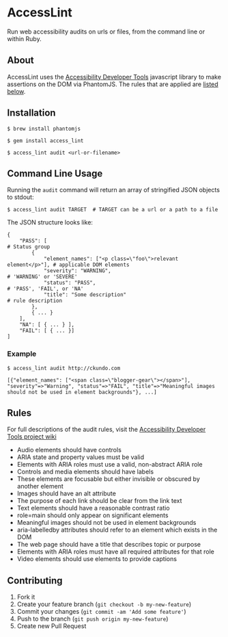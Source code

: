 # AccessLint

Run web accessibility audits on urls or files, from the command line or within Ruby.

## About

AccessLint uses the [Accessibility Developer Tools](https://github.com/GoogleChrome/accessibility-developer-tools) javascript library to make assertions on the DOM via PhantomJS. The rules that are applied are [listed below](#rules).

## Installation

    $ brew install phantomjs

    $ gem install access_lint

    $ access_lint audit <url-or-filename>

## Command Line Usage

Running the `audit` command will return an array of stringified JSON objects to stdout:

    $ access_lint audit TARGET  # TARGET can be a url or a path to a file

The JSON structure looks like:

    {
        "PASS": [                                                           # Status group
            { 
                "element_names": ["<p class=\"foo\">relevant element</p>"], # applicable DOM elements
                "severity": "WARNING",                                      # 'WARNING' or 'SEVERE'
                "status": "PASS",                                           # 'PASS', 'FAIL', or 'NA'
                "title": "Some description"                                 # rule description
            }, 
            { ... }
        ],
        "NA": [ { ... } ],
        "FAIL": [ { ... }]
    ]

### Example

    $ access_lint audit http://ckundo.com
    
    [{"element_names": ["<span class=\"blogger-gear\"></span>"], "severity"=>"Warning", "status"=>"FAIL", "title"=>"Meaningful images should not be used in element backgrounds"}, ...]

## Rules

For full descriptions of the audit rules, visit the [Accessibility Developer Tools project wiki](https://github.com/GoogleChrome/accessibility-developer-tools/wiki/Audit-Rules)

* Audio elements should have controls
* ARIA state and property values must be valid
* Elements with ARIA roles must use a valid, non-abstract ARIA role
* Controls and media elements should have labels
* These elements are focusable but either invisible or obscured by another element
* Images should have an alt attribute
* The purpose of each link should be clear from the link text
* Text elements should have a reasonable contrast ratio
* role=main should only appear on significant elements
* Meaningful images should not be used in element backgrounds
* aria-labelledby attributes should refer to an element which exists in the DOM
* The web page should have a title that describes topic or purpose
* Elements with ARIA roles must have all required attributes for that role
* Video elements should use <track> elements to provide captions

## Contributing

1. Fork it
2. Create your feature branch (`git checkout -b my-new-feature`)
3. Commit your changes (`git commit -am 'Add some feature'`)
4. Push to the branch (`git push origin my-new-feature`)
5. Create new Pull Request
